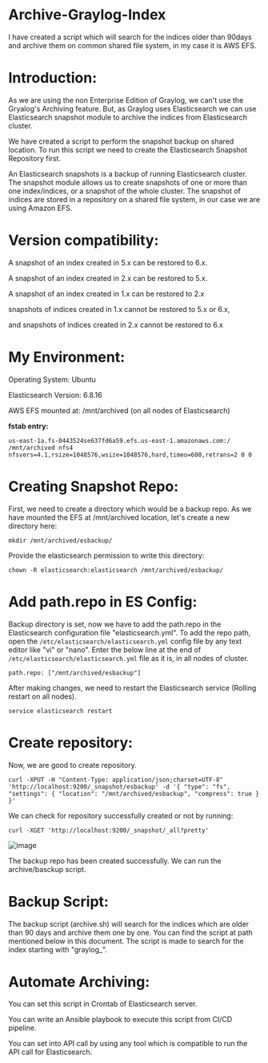 # Archive-Graylog-Index
I have created a script which will search for the indices older than 90days and archive them on common shared file system, in my case it is AWS EFS.

# Introduction:
As we are using the non Enterprise Edition of Graylog, we can't use the Gryalog's Archiving feature.
But, as Graylog uses Elasticsearch we can use Elasticsearch snapshot module to archive the indices from Elasticsearch cluster.

We have created a script to perform the snapshot backup on shared location.
To run this script we need to create the Elasticsearch Snapshot Repository first.

An Elasticsearch snapshots is a backup of running Elasticsearch cluster.
The snapshot module allows us to create snapshots of one or more than one index/indices, or a snapshot of the whole cluster.
The snapshot of indices are stored in a repository on a shared file system, in our case we are using Amazon EFS.

# Version compatibility:
A snapshot of an index created in 5.x can be restored to 6.x.

A snapshot of an index created in 2.x can be restored to 5.x.

A snapshot of an index created in 1.x can be restored to 2.x

snapshots of indices created in 1.x cannot be restored to 5.x or 6.x,

and snapshots of indices created in 2.x cannot be restored to 6.x

# My Environment:
Operating System: Ubuntu

Elasticsearch Version: 6.8.16

AWS EFS mounted at: /mnt/archived (on all nodes of Elasticsearch)

**fstab entry:**

`us-east-1a.fs-0443524se637fd6a59.efs.us-east-1.amazonaws.com:/ /mnt/archived nfs4 nfsvers=4.1,rsize=1048576,wsize=1048576,hard,timeo=600,retrans=2 0 0`

# Creating Snapshot Repo:

First, we need to create a directory which would be a backup repo.
As we have mounted the EFS at /mnt/archived location, let's create a new directory here:

`mkdir /mnt/archived/esbackup/`

Provide the elasticsearch permission to write this directory:

`chown -R elasticsearch:elasticsearch /mnt/archived/esbackup/`

# Add path.repo in ES Config:

Backup directory is set, now we have to add the path.repo in the Elasticsearch configuration file "elasticsearch.yml".
To add the repo path, open the `/etc/elasticsearch/elasticsearch.yml` config file by any text editor like "vi" or "nano".
Enter the below line at the end of `/etc/elasticsearch/elasticsearch.yml` file as it is, in all nodes of cluster.

`path.repo: ["/mnt/archived/esbackup"]`

After making changes, we need to restart the Elasticsearch service (Rolling restart on all nodes).

`service elasticsearch restart`

# Create repository:

Now, we are good to create repository.

`curl -XPUT -H "Content-Type: application/json;charset=UTF-8" 'http://localhost:9200/_snapshot/esbackup' -d '{ "type": "fs", "settings": { "location": "/mnt/archived/esbackup", "compress": true } }'`

We can check for repository successfully created or not by running:

`curl -XGET 'http://localhost:9200/_snapshot/_all?pretty'`

![image](https://user-images.githubusercontent.com/10260610/148056908-0a01dbda-813a-4b6b-889f-9588d77287ba.png)

The backup repo has been created successfully.
We can run the archive/basckup script.

# Backup Script:

The backup script (archive.sh) will search for the indices which are older than 90 days and archive them one by one.
You can find the script at path mentioned below in this document.
The script is made to search for the index starting with "graylog_".

# Automate Archiving:

You can set this script in Crontab of Elasticsearch server.

You can write an Ansible playbook to execute this script from CI/CD pipeline.

You can set into API call by using any tool which is compatible to run the API call for Elasticsearch.

